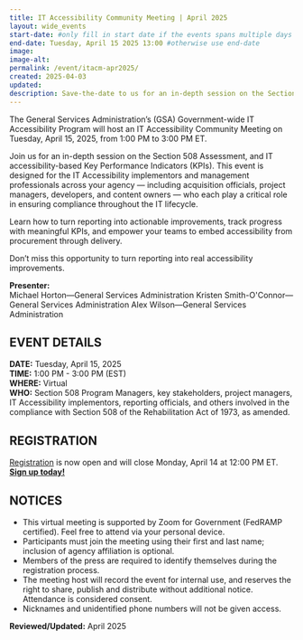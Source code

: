 ```yaml
---
title: IT Accessibility Community Meeting | April 2025
layout: wide_events
start-date: #only fill in start date if the events spans multiple days
end-date: Tuesday, April 15 2025 13:00 #otherwise use end-date
image:
image-alt: 
permalink: /event/itacm-apr2025/
created: 2025-04-03
updated: 
description: Save-the-date to us for an in-depth session on the Section 508 Assessment, and IT accessibility-based Key Performance Indicators (KPIs).
---
```

The General Services Administration’s (GSA) Government-wide IT Accessibility Program will host an IT Accessibility Community Meeting on Tuesday, April 15, 2025, from 1:00 PM to 3:00 PM ET.

Join us for an in-depth session on the Section 508 Assessment, and IT accessibility-based Key Performance Indicators (KPIs). This event is designed for the IT Accessibility implementors and management professionals across your agency — including acquisition officials, project managers, developers, and content owners — who each play a critical role in ensuring compliance throughout the IT lifecycle.

Learn how to turn reporting into actionable improvements, track progress with meaningful KPIs, and empower your teams to embed accessibility from procurement through delivery. 

Don’t miss this opportunity to turn reporting into real accessibility improvements.
 
**Presenter:**  
Michael Horton&mdash;General Services Administration
Kristen Smith-O'Connor&mdash;General Services Administration
Alex Wilson&mdash;General Services Administration

## EVENT DETAILS
**DATE:** Tuesday, April 15, 2025  
**TIME:** 1:00 PM - 3:00 PM (EST)  
**WHERE:** Virtual  
**WHO:** Section 508 Program Managers, key stakeholders, project managers, IT Accessibility implementors, reporting officials, and others involved in the compliance with Section 508 of the Rehabilitation Act of 1973, as amended. 

## REGISTRATION
<a href="https://gsa.zoomgov.com/meeting/register/YfVwR_FfRsuMlr2USyrLYQ" target="_blank">Registration</a> is now open and will close Monday, April 14 at 12:00 PM ET. <strong><a href="https://gsa.zoomgov.com/meeting/register/YfVwR_FfRsuMlr2USyrLYQ" target="_blank">Sign up today!</a></strong>

## NOTICES
* This virtual meeting is supported by Zoom for Government (FedRAMP certified). Feel free to attend via your personal device.
* Participants must join the meeting using their first and last name; inclusion of agency affiliation is optional​.
* Members of the press are required to identify themselves during the registration process.
* The meeting host will record the event for internal use, and reserves the right to share, publish and distribute without additional notice. Attendance is considered consent.
* Nicknames and unidentified phone numbers will not be given access.

**Reviewed/Updated:** April 2025